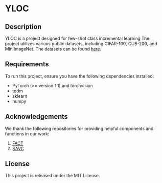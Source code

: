 # YLOC

## Description
YLOC is a project designed for few-shot class incremental learning The project utilizes various public datasets, including CIFAR-100, CUB-200, and MiniImageNet. The datasets can be found [here](https://github.com/icoz69/CEC-CVPR2021).

## Requirements
To run this project, ensure you have the following dependencies installed:

- PyTorch (>= version 1.1) and torchvision
- tqdm
- sklearn
- numpy



## Acknowledgements
We thank the following repositories for providing helpful components and functions in our work:

1. [FACT](https://github.com/zhoudw-zdw/CVPR22-Fact)
2. [SAVC](https://github.com/zysong0113/SAVC)

## License
This project is released under the MIT License.

